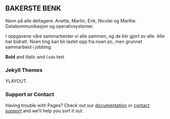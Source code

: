 ## BAKERSTE BENK
Navn på alle deltagere: Anette, Martin, Erik, Nicolai og Marthe.
Datakommunikasjon og operativsystemer.

I oppgavene våre sammarbeider vi alle sammen, og de blir gjort av alle. Alle har bidratt. Noen ting kan bli lastet opp fra noen pc, men grunnet sammarbeid i jobbing.


**Bold** and _Italic_ and `Code` text


### Jekyll Themes

YLAYOUT.
 
### Support or Contact

Having trouble with Pages? Check out our [documentation](https://help.github.com/categories/github-pages-basics/) or [contact support](https://github.com/contact) and we’ll help you sort it out.
